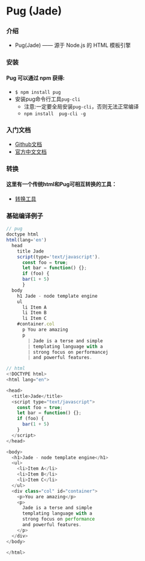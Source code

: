 # Pug (Jade)  
### 介绍
- Pug(Jade) —— 源于 Node.js 的 HTML 模板引擎
### 安装
#### Pug 可以通过 npm 获得:    
- ` $ npm install pug `
- 安装pug命令行工具`pug-cli`
     * 注意:一定要全局安装`pug-cli`，否则无法正常编译
     * `npm install  pug-cli -g`

### 入门文档 
- [Github文档](https://github.com/pugjs/pug)
- [官方中文文档](https://pug.bootcss.com/api/getting-started.html)

### 转换
#### 这里有一个传统html和Pug可相互转换的工具：     
- [转换工具](https://html2jade.org/)

### 基础编译例子
```js
// pug
doctype html
html(lang='en')
  head
    title Jade
    script(type='text/javascript').
      const foo = true;
      let bar = function() {};
      if (foo) {
      bar(1 + 5)
      }
  body
    h1 Jade - node template engine
    ul
      li Item A
      li Item B
      li Item C
    #container.col
      p You are amazing
      p
        | Jade is a terse and simple
        | templating language with a
        | strong focus on performancej
        | and powerful features.

```
```js 
// html
<!DOCTYPE html>
<html lang="en">

<head>
  <title>Jade</title>
  <script type="text/javascript">
    const foo = true;
    let bar = function() {};
    if (foo) {
      bar(1 + 5)
    }
  </script>
</head>

<body>
  <h1>Jade - node template engine</h1>
  <ul>
    <li>Item A</li>
    <li>Item B</li>
    <li>Item C</li>
  </ul>
  <div class="col" id="container">
    <p>You are amazing</p>
    <p>
      Jade is a terse and simple
      templating language with a
      strong focus on performance
      and powerful features.
    </p>
  </div>
</body>

</html>
```